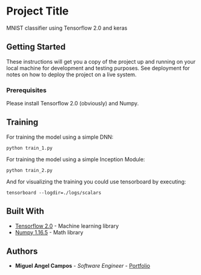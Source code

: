 # Project Title

MNIST classifier using Tensorflow 2.0 and keras

## Getting Started

These instructions will get you a copy of the project up and running on your local machine for development and testing purposes. See deployment for notes on how to deploy the project on a live system.

### Prerequisites

Please install Tensorflow 2.0 (obviously) and Numpy.


## Training

For training the model using a simple DNN:
```
python train_1.py
```

For training the model using a simple Inception Module:
```
python train_2.py
```

And for visualizing the training you could use tensorboard by executing:
```
tensorboard --logdir=./logs/scalars
```


## Built With

* [Tensorflow 2.0](https://www.tensorflow.org/) - Machine learning library 
* [Numpy 1.16.5](https://numpy.org/) - Math library


## Authors

* **Miguel Angel Campos** - *Software Engineer* - [Portfolio](http://mcampos.herokuapp.com/)